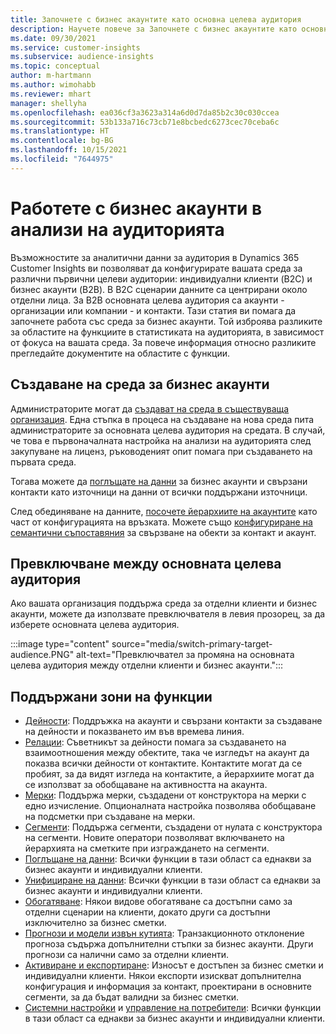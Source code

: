```yaml
---
title: Започнете с бизнес акаунтите като основна целева аудитория
description: Научете повече за Започнете с бизнес акаунтите като основна целева аудитория Dynamics 365 Customer Insights.
ms.date: 09/30/2021
ms.service: customer-insights
ms.subservice: audience-insights
ms.topic: conceptual
author: m-hartmann
ms.author: wimohabb
ms.reviewer: mhart
manager: shellyha
ms.openlocfilehash: ea036cf3a3623a314a6d0d7da85b2c30c030ccea
ms.sourcegitcommit: 53b133a716c73cb71e8bcbedc6273cec70ceba6c
ms.translationtype: HT
ms.contentlocale: bg-BG
ms.lasthandoff: 10/15/2021
ms.locfileid: "7644975"
---
```

# <a name="work-with-business-accounts-in-audience-insights"></a>Работете с бизнес акаунти в анализи на аудиторията

Възможностите за аналитични данни за аудитория в Dynamics 365 Customer Insights ви позволяват да конфигурирате вашата среда за различни първични целеви аудитории: индивидуални клиенти (B2C) и бизнес акаунти (B2B). В B2C сценарии данните са центрирани около отделни лица. За B2B основната целева аудитория са акаунти - организации или компании - и контакти. Тази статия ви помага да започнете работа със среда за бизнес акаунти. Той изброява разликите за областите на функциите в статистиката на аудиторията, в зависимост от фокуса на вашата среда. За повече информация относно разликите прегледайте документите на областите с функции. 

## <a name="create-an-environment-for-business-accounts"></a>Създаване на среда за бизнес акаунти

Администраторите могат да [създават на среда в съществуваща организация](create-environment.md). Една стъпка в процеса на създаване на нова среда пита администраторите за основната целева аудитория на средата. В случай, че това е първоначалната настройка на анализи на аудиторията след закупуване на лиценз, ръководеният опит помага при създаването на първата среда.

Тогава можете да [поглъщате на данни](data-sources.md) за бизнес акаунти и свързани контакти като източници на данни от всички поддържани източници.

След обединяване на данните, [посочете йерархиите на акаунтите](relationships.md#set-up-account-hierarchies) като част от конфигурацията на връзката. Можете също [конфигуриране на семантични съпоставяния](semantic-mappings.md) за свързване на обекти за контакт и акаунт. 

## <a name="switch-between-primary-target-audience"></a>Превключване между основната целева аудитория

Ако вашата организация поддържа среда за отделни клиенти и бизнес акаунти, можете да използвате превключвателя в левия прозорец, за да изберете основната целева аудитория.

:::image type="content" source="media/switch-primary-target-audience.PNG" alt-text="Превключвател за промяна на основната целева аудитория между отделни клиенти и бизнес акаунти.":::

## <a name="supported-feature-areas"></a>Поддържани зони на функции

- [Дейности](activities.md): Поддръжка на акаунти и свързани контакти за създаване на дейности и показването им във времева линия.
- [Релации](relationships.md): Съветникът за дейности помага за създаването на взаимоотношения между обектите, така че изгледът на акаунт да показва всички дейности от контактите. Контактите могат да се пробият, за да видят изгледа на контактите, а йерархиите могат да се използват за обобщаване на активността на акаунта.
- [Мерки](measures.md): Поддържа мерки, създадени от конструктора на мерки с едно изчисление. Опционалната настройка позволява обобщаване на подсметки при създаване на мерки.
- [Сегменти](segments.md): Поддържа сегменти, създадени от нулата с конструктора на сегменти. Новите оператори позволяват включването на йерархията на сметките при изграждането на сегменти.
- [Поглъщане на данни](data-sources.md): Всички функции в тази област са еднакви за бизнес акаунти и индивидуални клиенти.
- [Унифициране на данни](data-unification.md): Всички функции в тази област са еднакви за бизнес акаунти и индивидуални клиенти.
- [Обогатяване](enrichment-hub.md): Някои видове обогатяване са достъпни само за отделни сценарии на клиенти, докато други са достъпни изключително за бизнес сметки.
- [Прогнози и модели извън кутията](predictions-overview.md): Транзакционното отклонение прогноза съдържа допълнителни стъпки за бизнес акаунти. Други прогнози са налични само за отделни клиенти.
- [Активиране и експортиране](export-destinations.md): Износът е достъпен за бизнес сметки и индивидуални клиенти. Някои експорти изискват допълнителна конфигурация и информация за контакт, проектирани в основните сегменти, за да бъдат валидни за бизнес сметки.
- [Системни настройки](system.md) и [управление на потребители](permissions.md): Всички функции в тази област са еднакви за бизнес акаунти и индивидуални клиенти.

